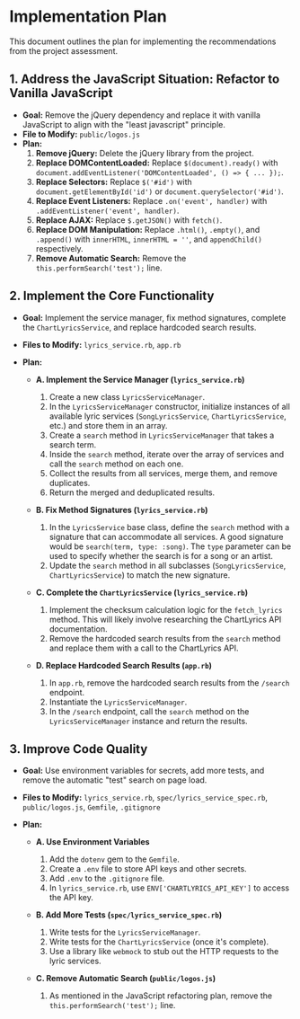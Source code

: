 
# Implementation Plan

This document outlines the plan for implementing the recommendations from the project assessment.

## 1. Address the JavaScript Situation: Refactor to Vanilla JavaScript

*   **Goal:** Remove the jQuery dependency and replace it with vanilla JavaScript to align with the "least javascript" principle.
*   **File to Modify:** `public/logos.js`
*   **Plan:**
    1.  **Remove jQuery:** Delete the jQuery library from the project.
    2.  **Replace DOMContentLoaded:** Replace `$(document).ready()` with `document.addEventListener('DOMContentLoaded', () => { ... });`.
    3.  **Replace Selectors:** Replace `$('#id')` with `document.getElementById('id')` or `document.querySelector('#id')`.
    4.  **Replace Event Listeners:** Replace `.on('event', handler)` with `.addEventListener('event', handler)`.
    5.  **Replace AJAX:** Replace `$.getJSON()` with `fetch()`.
    6.  **Replace DOM Manipulation:** Replace `.html()`, `.empty()`, and `.append()` with `innerHTML`, `innerHTML = ''`, and `appendChild()` respectively.
    7.  **Remove Automatic Search:** Remove the `this.performSearch('test');` line.

## 2. Implement the Core Functionality

*   **Goal:** Implement the service manager, fix method signatures, complete the `ChartLyricsService`, and replace hardcoded search results.
*   **Files to Modify:** `lyrics_service.rb`, `app.rb`
*   **Plan:**

    *   **A. Implement the Service Manager (`lyrics_service.rb`)**
        1.  Create a new class `LyricsServiceManager`.
        2.  In the `LyricsServiceManager` constructor, initialize instances of all available lyric services (`SongLyricsService`, `ChartLyricsService`, etc.) and store them in an array.
        3.  Create a `search` method in `LyricsServiceManager` that takes a search term.
        4.  Inside the `search` method, iterate over the array of services and call the `search` method on each one.
        5.  Collect the results from all services, merge them, and remove duplicates.
        6.  Return the merged and deduplicated results.

    *   **B. Fix Method Signatures (`lyrics_service.rb`)**
        1.  In the `LyricsService` base class, define the `search` method with a signature that can accommodate all services. A good signature would be `search(term, type: :song)`. The `type` parameter can be used to specify whether the search is for a song or an artist.
        2.  Update the `search` method in all subclasses (`SongLyricsService`, `ChartLyricsService`) to match the new signature.

    *   **C. Complete the `ChartLyricsService` (`lyrics_service.rb`)**
        1.  Implement the checksum calculation logic for the `fetch_lyrics` method. This will likely involve researching the ChartLyrics API documentation.
        2.  Remove the hardcoded search results from the `search` method and replace them with a call to the ChartLyrics API.

    *   **D. Replace Hardcoded Search Results (`app.rb`)**
        1.  In `app.rb`, remove the hardcoded search results from the `/search` endpoint.
        2.  Instantiate the `LyricsServiceManager`.
        3.  In the `/search` endpoint, call the `search` method on the `LyricsServiceManager` instance and return the results.

## 3. Improve Code Quality

*   **Goal:** Use environment variables for secrets, add more tests, and remove the automatic "test" search on page load.
*   **Files to Modify:** `lyrics_service.rb`, `spec/lyrics_service_spec.rb`, `public/logos.js`, `Gemfile`, `.gitignore`
*   **Plan:**

    *   **A. Use Environment Variables**
        1.  Add the `dotenv` gem to the `Gemfile`.
        2.  Create a `.env` file to store API keys and other secrets.
        3.  Add `.env` to the `.gitignore` file.
        4.  In `lyrics_service.rb`, use `ENV['CHARTLYRICS_API_KEY']` to access the API key.

    *   **B. Add More Tests (`spec/lyrics_service_spec.rb`)**
        1.  Write tests for the `LyricsServiceManager`.
        2.  Write tests for the `ChartLyricsService` (once it's complete).
        3.  Use a library like `webmock` to stub out the HTTP requests to the lyric services.

    *   **C. Remove Automatic Search (`public/logos.js`)**
        1.  As mentioned in the JavaScript refactoring plan, remove the `this.performSearch('test');` line.
